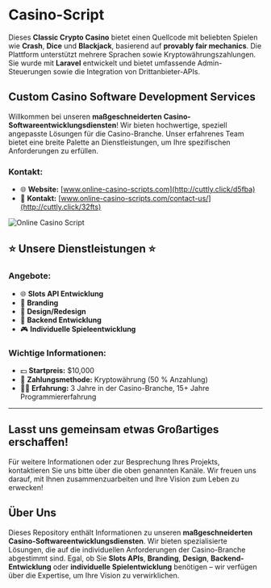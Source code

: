 


# Casino-Script

Dieses **Classic Crypto Casino** bietet einen Quellcode mit beliebten Spielen wie **Crash**, **Dice** und **Blackjack**, basierend auf **provably fair mechanics**. Die Plattform unterstützt mehrere Sprachen sowie Kryptowährungszahlungen. Sie wurde mit **Laravel** entwickelt und bietet umfassende Admin-Steuerungen sowie die Integration von Drittanbieter-APIs.

## Custom Casino Software Development Services

Willkommen bei unseren **maßgeschneiderten Casino-Softwareentwicklungsdiensten**! Wir bieten hochwertige, speziell angepasste Lösungen für die Casino-Branche. Unser erfahrenes Team bietet eine breite Palette an Dienstleistungen, um Ihre spezifischen Anforderungen zu erfüllen.

### Kontakt:
- 🌐 **Website:** [www.online-casino-scripts.com](http://cuttly.click/d5fba)
- 📧 **Kontakt:** [www.online-casino-scripts.com/contact-us/](http://cuttly.click/32fts)

![Online Casino Script](https://online-casino-scripts.com/images/blog/3N533CfhiPskTvQ_1720898530.png)

## ⭐️ Unsere Dienstleistungen ⭐️

### Angebote:
- 🌐 **Slots API Entwicklung**
- 📱 **Branding**
- 📱 **Design/Redesign**
- 💯 **Backend Entwicklung**
- 🎮 **Individuelle Spieleentwicklung**

### Wichtige Informationen:
- 💵 **Startpreis:** $10,000
- 💸 **Zahlungsmethode:** Kryptowährung (50 % Anzahlung)
- 👨‍💻 **Erfahrung:** 3 Jahre in der Casino-Branche, 15+ Jahre Programmiererfahrung

---

## Lasst uns gemeinsam etwas Großartiges erschaffen!

Für weitere Informationen oder zur Besprechung Ihres Projekts, kontaktieren Sie uns bitte über die oben genannten Kanäle. Wir freuen uns darauf, mit Ihnen zusammenzuarbeiten und Ihre Vision zum Leben zu erwecken!

## Über Uns

Dieses Repository enthält Informationen zu unseren **maßgeschneiderten Casino-Softwareentwicklungsdiensten**. Wir bieten spezialisierte Lösungen, die auf die individuellen Anforderungen der Casino-Branche abgestimmt sind. Egal, ob Sie **Slots APIs**, **Branding**, **Design**, **Backend-Entwicklung** oder **individuelle Spielentwicklung** benötigen – wir verfügen über die Expertise, um Ihre Vision zu verwirklichen.
